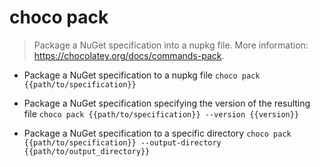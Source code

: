 # choco pack
> Package a NuGet specification into a nupkg file.
> More information: <https://chocolatey.org/docs/commands-pack>.

- Package a NuGet specification to a nupkg file
`choco pack {{path/to/specification}}`

- Package a NuGet specification specifying the version of the resulting file
`choco pack {{path/to/specification}} --version {{version}}`

- Package a NuGet specification to a specific directory
`choco pack {{path/to/specification}} --output-directory {{path/to/output_directory}}`
